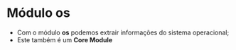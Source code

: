 # Módulo os

- Com o módulo **os** podemos extrair informações do sistema operacional;
- Este também é um **Core Module**
